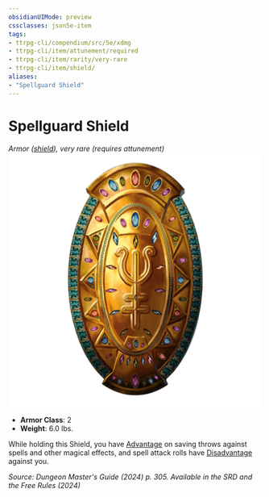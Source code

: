 ```yaml
---
obsidianUIMode: preview
cssclasses: json5e-item
tags:
- ttrpg-cli/compendium/src/5e/xdmg
- ttrpg-cli/item/attunement/required
- ttrpg-cli/item/rarity/very-rare
- ttrpg-cli/item/shield/
aliases: 
- "Spellguard Shield"
---
```

# Spellguard Shield
*Armor ([shield](Інструменти%20ДМ/CLI/items/shield-xphb.md)), very rare (requires attunement)*  
![](Інструменти%20ДМ/CLI/items/img/spellguard-shield.webp#right)

- **Armor Class**: 2
- **Weight**: 6.0 lbs.

While holding this Shield, you have [Advantage](Інструменти%20ДМ/CLI/rules/variant-rules/advantage-xphb.md) on saving throws against spells and other magical effects, and spell attack rolls have [Disadvantage](Інструменти%20ДМ/CLI/rules/variant-rules/disadvantage-xphb.md) against you.

*Source: Dungeon Master's Guide (2024) p. 305. Available in the <span title='Systems Reference Document (5.2)'>SRD</span> and the Free Rules (2024)*